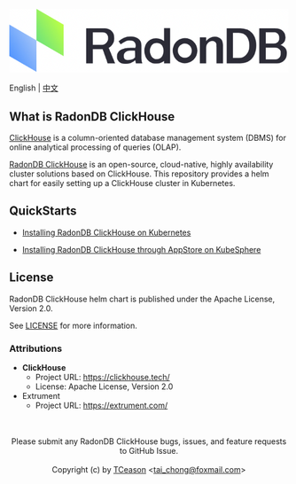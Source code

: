 
![](Document/_images/logo_radondb.png)
 
 English | [中文](README_zh.md) 

## What is RadonDB ClickHouse

[ClickHouse](https://clickhouse.tech/) is a column-oriented database management system (DBMS) for online analytical processing of queries (OLAP). 

[RadonDB ClickHouse](https://github.com/radondb/clickhouse-cluster-helm) is an open-source, cloud-native, highly availability cluster solutions based on ClickHouse. This repository provides a helm chart for easily setting up a ClickHouse cluster in Kubernetes. 

## QuickStarts

- [Installing RadonDB ClickHouse on Kubernetes](/Document/Kubernetes/deploy_radondb-ClickHouse_on_kubernetes.md)

- [Installing  RadonDB ClickHouse through AppStore on KubeSphere](/Document/KubeSphere/deploy_radondb-ClickHouse_on_kubesphere_appstore.md)

## License

RadonDB ClickHouse helm chart is published under the Apache License, Version 2.0. 

See [LICENSE](/LICENSE) for more information.

### Attributions

  * **ClickHouse**
    * Project URL: https://clickhouse.tech/
    * License: Apache License, Version 2.0
  * Extrument
    * Project URL: https://extrument.com/


<p align="center">
<br/><br/>
Please submit any RadonDB ClickHouse bugs, issues, and feature requests to GitHub Issue.
<br/><br/>
Copyright (c) by <a href="https://tceason.github.io/)">TCeason</a> &lt;<a href="tai_chong@foxmail.com)">tai_chong@foxmail.com</a>&gt;
<br/>
</a>
</p>
